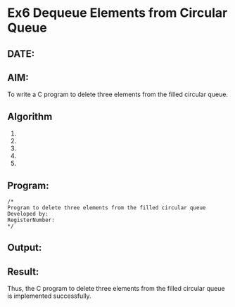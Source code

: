 # Ex6 Dequeue Elements from Circular Queue
## DATE:
## AIM:
To write a C program to delete three elements from the filled circular queue.

## Algorithm
1. 
2. 
3. 
4.  
5.   

## Program:
```
/*
Program to delete three elements from the filled circular queue
Developed by: 
RegisterNumber:  
*/
```

## Output:



## Result:
Thus, the C program to delete three elements from the filled circular queue is implemented successfully.
